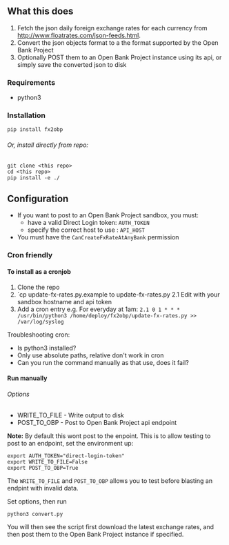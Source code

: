 
## What this does

1. Fetch the json daily foreign exchange rates for each currency from http://www.floatrates.com/json-feeds.html.
2. Convert the json objects format to a the format supported by the Open Bank Project
3. Optionally POST them to an Open Bank Project instance using its api, or simply save the converted json to disk

### Requirements

- python3 

### Installation

```
pip install fx2obp
```
###### Or, install directly from repo: 
```
git clone <this repo>
cd <this repo> 
pip install -e ./
```

## Configuration

- If you want to post to an Open Bank Project sandbox, you must:
  - have a valid Direct Login token: `AUTH_TOKEN`
  - specify the correct host to use : `API_HOST`
- You must have the `CanCreateFxRateAtAnyBank` permission

### Cron friendly

#### To install as a cronjob

1. Clone the repo
2. `cp update-fx-rates.py.example to update-fx-rates.py
  2.1 Edit with your sandbox hostname and api token
3. Add a cron entry e.g. For everyday at 1am:
  `2.1 0 1 * * * /usr/bin/python3 /home/deploy/fx2obp/update-fx-rates.py >> /var/log/syslog`

Troubleshooting cron:

- Is python3 installed?
- Only use absolute paths, relative don't work in cron
- Can you run the command manually as that use, does it fail?


#### Run manually

###### Options

- WRITE_TO_FILE - Write output to disk
- POST_TO_OBP - Post to Open Bank Project api endpoint

**Note:** By default this wont post to the enpoint. This is to allow testing
to post to an endpoint, set the environment up:

```
export AUTH_TOKEN="direct-login-token"
export WRITE_TO_FILE=False
export POST_TO_OBP=True
```
The `WRITE_TO_FILE` and `POST_TO_OBP` allows you to test before 
blasting an endpint with invalid data.

Set options, then run 

```
python3 convert.py
```
You will then see the script first download the latest exchange rates, 
and then post them to the Open Bank Project instance if specified.


